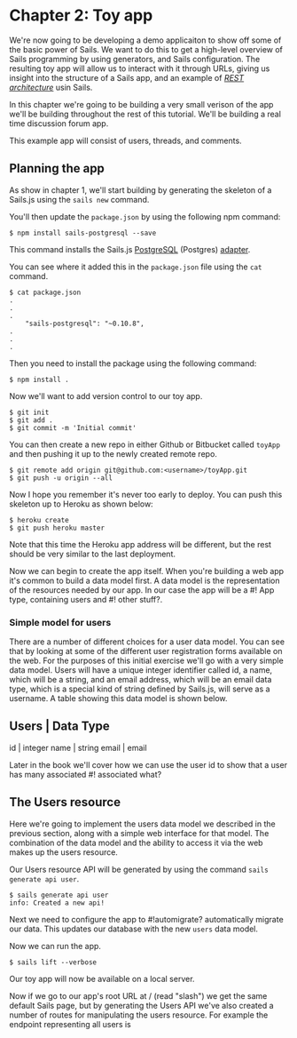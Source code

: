 # Chapter 2: Toy app

We're now going to be developing a demo applicaiton to show off some of
the basic power of Sails. We want to do this to get a high-level
overview of Sails programming by using generators, and Sails
configuration. The resulting toy app will allow us to interact with it
through URLs, giving us insight into the structure of a Sails app, and
an example of [*REST architecture*](http://rest.elkstein.org/) usin
Sails.

In this chapter we're going to be building a very small verison of the
app we'll be building throughout the rest of this tutorial. We'll be
building a real time discussion forum app.
 
This example app will consist of users, threads, and comments.

## Planning the app

As show in chapter 1, we'll start building by generating the skeleton of
a Sails.js using the `sails new` command. 

You'll then update the `package.json` by using the following npm
command: 

```
$ npm install sails-postgresql --save
```

This command installs the Sails.js
[PostgreSQL](http://en.wikipedia.org/wiki/PostgreSQL) (Postgres) 
[adapter](https://github.com/balderdashy/sails-postgresql).

You can see where it added this in the `package.json` file using the
`cat` command.

```
$ cat package.json
.
.
.
    "sails-postgresql": "~0.10.8",
.
.
.
```

Then you need to install the package using the following command:

```
$ npm install .
```

Now we'll want to add version control to our toy app.

```
$ git init
$ git add .
$ git commit -m 'Initial commit'
```

You can then create a new repo in either Github or Bitbucket called
`toyApp` and then pushing it up to the newly created remote repo.

```
$ git remote add origin git@github.com:<username>/toyApp.git
$ git push -u origin --all
```

Now I hope you remember it's never too early to deploy. You can push
this skeleton up to Heroku as shown below:

```
$ heroku create
$ git push heroku master
```

Note that this time the Heroku app address will be different, but the
rest should be very similar to the last deployment.

Now we can begin to create the app itself. When you're building a web
app it's common to build a data model first. A data model is the
representation of the resources needed by our app. In our case the app
will be a #! App type, containing users and #! other stuff?. 

### Simple model for users

There are a number of different choices for a user data model. You can
see that by looking at some of the different user registration forms
available on the web. For the purposes of this initial exercise we'll
go with a very simple data model. Users will have a unique integer
identifier called id, a name, which will be a string, and an email
address, which will be an email data type, which is a special kind of
string defined by Sails.js, will serve as a username. A table showing
this data model is shown below.

Users | Data Type
-----------
id | integer
name | string
email | email

Later in the book we'll cover how we can use the user id to show that a
user has many associated #! associated what?

## The Users resource
Here we're going to implement the users data model we described in the
previous section, along with a simple web interface for that model. The
combination of the data model and the ability to access it via the web
makes up the users resource.

Our Users resource API will be generated by using the command `sails
generate api user`.

```
$ sails generate api user
info: Created a new api!
```

Next we need to configure the app to #!automigrate? automatically
migrate our data. This updates our database with the new `users` data model.

Now we can run the app.

```
$ sails lift --verbose
```

Our toy app will now be available on a local server.

Now if we go to our app's root URL at / (read "slash") we get the same
default Sails page, but by generating the Users API we've also created a
number of routes for manipulating the users resource. For example the
endpoint representing all users is  
